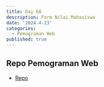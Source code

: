 ```yaml
---
title: Day 68
description: Form Nilai Mahasiswa
date: '2024-4-23'
categories:
  - Pemograman Web
published: true
---
```


## Repo Pemograman Web

- [Repo](https://github.com/razaq-himawan/pemograman-web/tree/main/pertemuan9)
